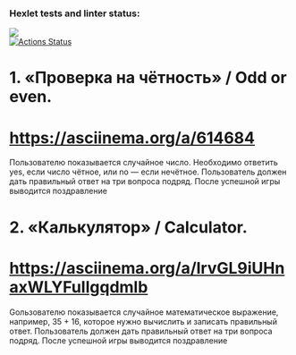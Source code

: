 ### Hexlet tests and linter status:
<a href="https://codeclimate.com/github/zerg959/python-project-lvl1/maintainability"><img src="https://api.codeclimate.com/v1/badges/6f30822d6ecb0cc754cc/maintainability" /></a><br>
[![Actions Status](https://github.com/zerg959/python-project-lvl1/actions/workflows/hexlet-check.yml/badge.svg)](https://github.com/zerg959/python-project-lvl1/actions)


# 1. «Проверка на чётность» / Odd or even.
# https://asciinema.org/a/614684
Пользователю показывается случайное число. 
Необходимо ответить yes, если число чётное, или no — если нечётное.
Пользователь должен дать правильный ответ на три вопроса подряд. 
После успешной игры выводится поздравление

# 2. «Калькулятор» / Calculator.
# https://asciinema.org/a/IrvGL9iUHnaxWLYFuIlgqdmlb
Gользователю показывается случайное математическое выражение, 
например, 35 + 16, которое нужно вычислить и 
записать правильный ответ.
Пользователь должен дать правильный ответ на три вопроса подряд. 
После успешной игры выводится поздравление

